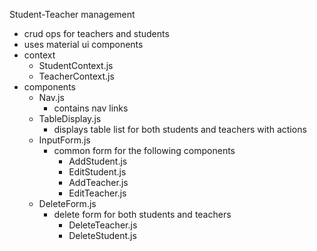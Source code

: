 Student-Teacher management

- crud ops for teachers and students
- uses material ui components
- context
  - StudentContext.js
  - TeacherContext.js
- components
  - Nav.js
    - contains nav links
  - TableDisplay.js
    - displays table list for both students and teachers with actions
  - InputForm.js
    - common form for the following components
      - AddStudent.js
      - EditStudent.js
      - AddTeacher.js
      - EditTeacher.js
  - DeleteForm.js
    - delete form for both students and teachers
      - DeleteTeacher.js
      - DeleteStudent.js

